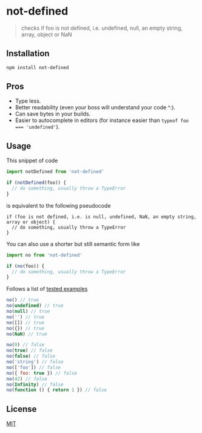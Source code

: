# not-defined

> checks if foo is not defined, i.e. undefined, null, an empty string, array, object or NaN

## Installation

```bash
npm install not-defined
```

## Pros

* Type less.
* Better readability (even your boss will understand your code ^:).
* Can save bytes in your builds.
* Easier to autocomplete in editors (for instance easier than `typeof foo === 'undefined'`).

## Usage

This snippet of code

```javascript
import notDefined from 'not-defined'

if (notDefined(foo)) {
  // do something, usually throw a TypeError
}
```

is equivalent to the following pseudocode

```
if (foo is not defined, i.e. is null, undefined, NaN, an empty string, array or object) {
  // do something, usually throw a TypeError
}
```

You can also use a shorter but still semantic form like

```javascript
import no from 'not-defined'

if (no(foo)) {
  // do something, usually throw a TypeError
}
```

Follows a list of [tested examples](https://github.com/fibo/not-defined/blob/master/test.js)

```javascript
no() // true
no(undefined) // true
no(null) // true
no('') // true
no([]) // true
no({}) // true
no(NaN) // true

no(0) // false
no(true) // false
no(false) // false
no('string') // false
no(['foo']) // false
no({ foo: true }) // false
no(42) // false
no(Infinity) // false
no(function () { return 1 }) // false
```

## License

[MIT](http://g14n.info/mit-license)

